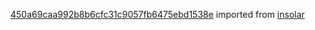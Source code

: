 [450a69caa992b8b6cfc31c9057fb6475ebd1538e](https://github.com/insolar/insolar/commit/450a69caa992b8b6cfc31c9057fb6475ebd1538e) imported from [insolar](https://github.com/insolar/insolar)

